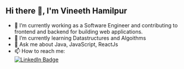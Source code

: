 ## Hi there 👋, I'm Vineeth Hamilpur

- 🔭 I’m currently working as a Software Engineer and contributing to frontend and backend for building web applications.
- 🌱 I’m currently learning Datastructures and Algoithms
- 💬 Ask me about Java, JavaScript, ReactJs
- 📫 How to reach me: <div id="badges">
                      <a href="https://www.linkedin.com/in/vineeth-hamilpur-bb5034182/">
                      <img src="https://img.shields.io/badge/LinkedIn-blue?style=for-the-badge&logo=linkedin&logoColor=white" alt="LinkedIn                       Badge"/>
                      </a>
                      </div>


